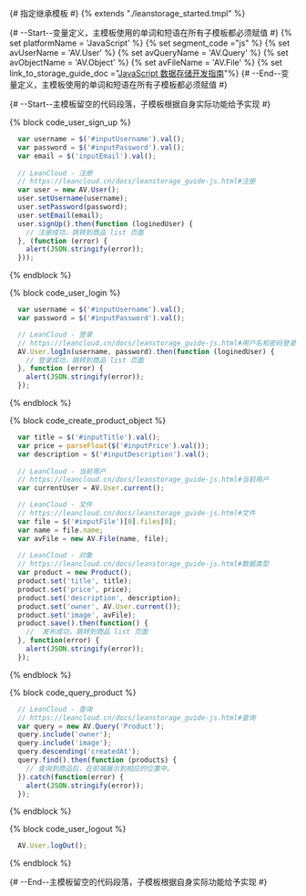 {# 指定继承模板 #}
{% extends "./leanstorage_started.tmpl" %}

{# --Start--变量定义，主模板使用的单词和短语在所有子模板都必须赋值 #}
{% set platformName = 'JavaScript' %}
{% set segment_code ="js" %}
{% set avUserName = 'AV.User' %}
{% set avQueryName = 'AV.Query' %}
{% set avObjectName = 'AV.Object' %}
{% set avFileName = 'AV.File' %}
{% set link_to_storage_guide_doc ="[JavaScript 数据存储开发指南](leanstorage_guide-js.html)"%}
{# --End--变量定义，主模板使用的单词和短语在所有子模板都必须赋值 #}

{# --Start--主模板留空的代码段落，子模板根据自身实际功能给予实现 #}

{% block code_user_sign_up %}
```js
  var username = $('#inputUsername').val();
  var password = $('#inputPassword').val();
  var email = $('inputEmail').val();
  
  // LeanCloud - 注册
  // https://leancloud.cn/docs/leanstorage_guide-js.html#注册
  var user = new AV.User();
  user.setUsername(username);
  user.setPassword(password);
  user.setEmail(email);
  user.signUp().then(function (loginedUser) {
    // 注册成功，跳转到商品 list 页面
  }, (function (error) {
  	alert(JSON.stringify(error));
  }));
```
{% endblock %}

{% block code_user_login %}
```js
  var username = $('#inputUsername').val();
  var password = $('#inputPassword').val();

  // LeanCloud - 登录
  // https://leancloud.cn/docs/leanstorage_guide-js.html#用户名和密码登录
  AV.User.logIn(username, password).then(function (loginedUser) {
    // 登录成功，跳转到商品 list 页面
  }, function (error) {
    alert(JSON.stringify(error));
  });
```
{% endblock %}

{% block code_create_product_object %}
```js
  var title = $('#inputTitle').val();
  var price = parseFloat($('#inputPrice').val());
  var description = $('#inputDescription').val();
  
  // LeanCloud - 当前用户
  // https://leancloud.cn/docs/leanstorage_guide-js.html#当前用户
  var currentUser = AV.User.current();

  // LeanCloud - 文件
  // https://leancloud.cn/docs/leanstorage_guide-js.html#文件
  var file = $('#inputFile')[0].files[0];
  var name = file.name;
  var avFile = new AV.File(name, file);
  
  // LeanCloud - 对象
  // https://leancloud.cn/docs/leanstorage_guide-js.html#数据类型
  var product = new Product();
  product.set('title', title);
  product.set('price', price);
  product.set('description', description);
  product.set('owner', AV.User.current());
  product.set('image', avFile);
  product.save().then(function() {
    //  发布成功，跳转到商品 list 页面
  }, function(error) {
    alert(JSON.stringify(error));
  });
```
{% endblock %}

{% block code_query_product %}
```js
  // LeanCloud - 查询
  // https://leancloud.cn/docs/leanstorage_guide-js.html#查询
  var query = new AV.Query('Product');
  query.include('owner');
  query.include('image');
  query.descending('createdAt');
  query.find().then(function (products) {
   	// 查询到商品后，在前端展示到相应的位置中。
  }).catch(function(error) {
    alert(JSON.stringify(error));
  });
```
{% endblock %}

{% block code_user_logout %}
```js
  AV.User.logOut();
```
{% endblock %}

{# --End--主模板留空的代码段落，子模板根据自身实际功能给予实现 #}